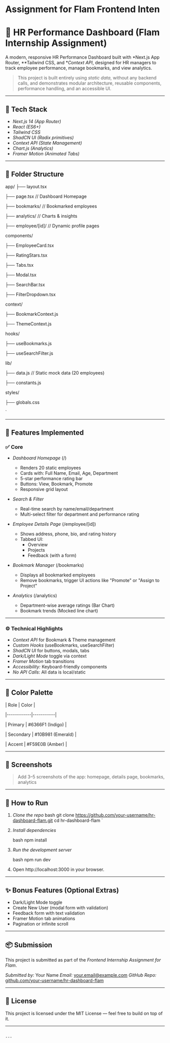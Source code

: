 # Assignment for Flam Frontend Inten

# 💼 HR Performance Dashboard (Flam Internship Assignment)

A modern, responsive HR Performance Dashboard built with *Next.js App Router, **Tailwind CSS, and **Context API*, designed for HR managers to track employee performance, manage bookmarks, and view analytics.

> This project is built entirely using *static data*, without any backend calls, and demonstrates modular architecture, reusable components, performance handling, and an accessible UI.

---

## 🔧 Tech Stack

- *Next.js 14 (App Router)*
- *React (ES6+)*
- *Tailwind CSS*
- *ShadCN UI (Radix primitives)*
- *Context API (State Management)*
- *Chart.js (Analytics)*
- *Framer Motion (Animated Tabs)*

---

## 📁 Folder Structure



app/
├── layout.tsx

├── page.tsx               // Dashboard Homepage

├── bookmarks/             // Bookmarked employees

├── analytics/             // Charts & insights

├── employee/\[id]/         // Dynamic profile pages

components/

├── EmployeeCard.tsx

├── RatingStars.tsx

├── Tabs.tsx

├── Modal.tsx

├── SearchBar.tsx

├── FilterDropdown.tsx

context/

├── BookmarkContext.js

├── ThemeContext.js

hooks/

├── useBookmarks.js

├── useSearchFilter.js

lib/

├── data.js                // Static mock data (20 employees)

├── constants.js

styles/

├── globals.css

`

---

## 🚀 Features Implemented

### ✅ Core

- *Dashboard Homepage* (/)
  - Renders 20 static employees
  - Cards with: Full Name, Email, Age, Department
  - 5-star performance rating bar
  - Buttons: View, Bookmark, Promote
  - Responsive grid layout

- *Search & Filter*
  - Real-time search by name/email/department
  - Multi-select filter for department and performance rating

- *Employee Details Page* (/employee/[id])
  - Shows address, phone, bio, and rating history
  - Tabbed UI:
    - Overview
    - Projects
    - Feedback (with a form)

- *Bookmark Manager* (/bookmarks)
  - Displays all bookmarked employees
  - Remove bookmarks, trigger UI actions like "Promote" or "Assign to Project"

- *Analytics* (/analytics)
  - Department-wise average ratings (Bar Chart)
  - Bookmark trends (Mocked line chart)

---

### ⚙ Technical Highlights

- *Context API* for Bookmark & Theme management
- *Custom Hooks* (useBookmarks, useSearchFilter)
- *ShadCN UI* for buttons, modals, tabs
- *Dark/Light Mode* toggle via context
- *Framer Motion* tab transitions
- *Accessibility:* Keyboard-friendly components
- *No API Calls*: All data is local/static

---

## 🌈 Color Palette

| Role       | Color     |

|------------|-----------|

| Primary    | #6366F1 (Indigo) |

| Secondary  | #10B981 (Emerald) |

| Accent     | #F59E0B (Amber)  |

---

## 📸 Screenshots

> Add 3–5 screenshots of the app: homepage, details page, bookmarks, analytics

---

## 🧪 How to Run

1. *Clone the repo*
   bash
   git clone https://github.com/your-username/hr-dashboard-flam.git
   cd hr-dashboard-flam
`

2. *Install dependencies*

   bash
   npm install
   

3. *Run the development server*

   bash
   npm run dev
   

4. Open http://localhost:3000 in your browser.

---

## ✨ Bonus Features (Optional Extras)

* Dark/Light Mode toggle
* Create New User (modal form with validation)
* Feedback form with text validation
* Framer Motion tab animations
* Pagination or infinite scroll

---

## 📦 Submission

This project is submitted as part of the *Frontend Internship Assignment for Flam*.

*Submitted by:* Your Name
*Email:* [your.email@example.com](mailto:your.email@example.com)
*GitHub Repo:* [github.com/your-username/hr-dashboard-flam](https://github.com/your-username/hr-dashboard-flam)

---

## 📄 License

This project is licensed under the MIT License — feel free to build on top of it.

---

```

---
